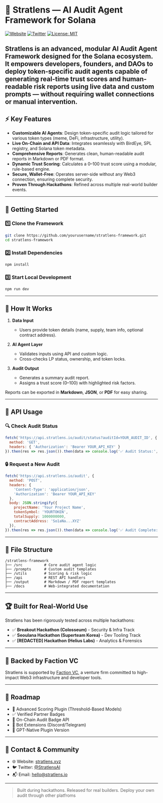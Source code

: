 # 🧠 Stratlens — AI Audit Agent Framework for Solana

[![Website](https://img.shields.io/badge/Website-stratlens.xyz-blue)](https://stratlens.xyz)
[![Twitter](https://img.shields.io/badge/Twitter-@StratlensAI-1DA1F2?logo=twitter)](https://x.com/StratlensAI)
[![License: MIT](https://img.shields.io/badge/License-MIT-yellow.svg)](LICENSE)

Stratlens is an advanced, modular AI Audit Agent Framework designed for the Solana ecosystem. It empowers developers, founders, and DAOs to deploy token-specific audit agents capable of generating real-time trust scores and human-readable risk reports using live data and custom prompts — without requiring wallet connections or manual intervention.
---

## ⚡ Key Features

* **Customizable AI Agents**: Design token-specific audit logic tailored for various token types (meme, DeFi, infrastructure, utility).
* **Live On-Chain and API Data**: Integrates seamlessly with BirdEye, SPL registry, and Solana token metadata.
* **Comprehensive Reports**: Generates clean, human-readable audit reports in Markdown or PDF format.
* **Dynamic Trust Scoring**: Calculates a 0–100 trust score using a modular, rule-based engine.
* **Secure, Wallet-Free**: Operates server-side without any Web3 connection, ensuring complete security.
* **Proven Through Hackathons**: Refined across multiple real-world builder events.

---

## 🚀 Getting Started

### 1️⃣ Clone the Framework

```bash
git clone https://github.com/yourusername/stratlens-framework.git
cd stratlens-framework
```

### 2️⃣ Install Dependencies

```bash
npm install
```

### 3️⃣ Start Local Development

```bash
npm run dev
```

---

## 🧪 How It Works

1. **Data Input**

   * Users provide token details (name, supply, team info, optional contract address).
2. **AI Agent Layer**

   * Validates inputs using API and custom logic.
   * Cross-checks LP status, ownership, and token locks.
3. **Audit Output**

   * Generates a summary audit report.
   * Assigns a trust score (0–100) with highlighted risk factors.

Reports can be exported in **Markdown**, **JSON**, or **PDF** for easy sharing.

---

## 🔧 API Usage

### 🔍 Check Audit Status

```javascript
fetch('https://api.stratlens.io/audit/status?auditId=YOUR_AUDIT_ID', {
  method: 'GET',
  headers: { 'Authorization': 'Bearer YOUR_API_KEY' }
}).then(res => res.json()).then(data => console.log('✅ Audit Status:', data));
```

### 🔒 Request a New Audit

```javascript
fetch('https://api.stratlens.io/audit', {
  method: 'POST',
  headers: {
    'Content-Type': 'application/json',
    'Authorization': 'Bearer YOUR_API_KEY'
  },
  body: JSON.stringify({
    projectName: 'Your Project Name',
    tokenSymbol: 'YOURTOKEN',
    totalSupply: 1000000000,
    contractAddress: 'So1aNa...XYZ'
  }),
}).then(res => res.json()).then(data => console.log('✅ Audit Complete:', data));
```

---

## 🧩 File Structure

```plaintext
/stratlens-framework
├── /src          # Core audit agent logic
├── /prompts      # Custom audit templates
├── /utils        # Scoring & risk logic
├── /api          # REST API handlers
├── /output       # Markdown / PDF report templates
├── /docs         # Web-integrated documentation
```

---

## 🏆 Built for Real-World Use

Stratlens has been rigorously tested across multiple hackathons:

* ✅ **Breakout Hackathon (Colosseum)** - Security & Infra Track
* ✅ **Seoulana Hackathon (Superteam Korea)** - Dev Tooling Track
* ✅ **\[REDACTED] Hackathon (Helius Labs)** - Analytics & Forensics

---

## 💼 Backed by Faction VC

Stratlens is supported by [Faction VC](https://faction.vc), a venture firm committed to high-impact Web3 infrastructure and developer tools.

---

## 🔭 Roadmap

* 🔁 Advanced Scoring Plugin (Threshold-Based Models)
* ✅ Verified Partner Badges
* 💬 On-Chain Audit Badge API
* 🤖 Bot Extensions (Discord/Telegram)
* 🧠 GPT-Native Plugin Version

---

## 📩 Contact & Community

* 🌐 Website: [stratlens.xyz](https://stratlens.xyz)
* 🐦 Twitter: [@StratlensAI](https://x.com/StratlensAI)
* 📬 Email: [hello@stratlens.io](mailto:hello@stratlens.io)

---

> Built during hackathons. Released for real builders.
> Deploy your own audit through other platfroms
